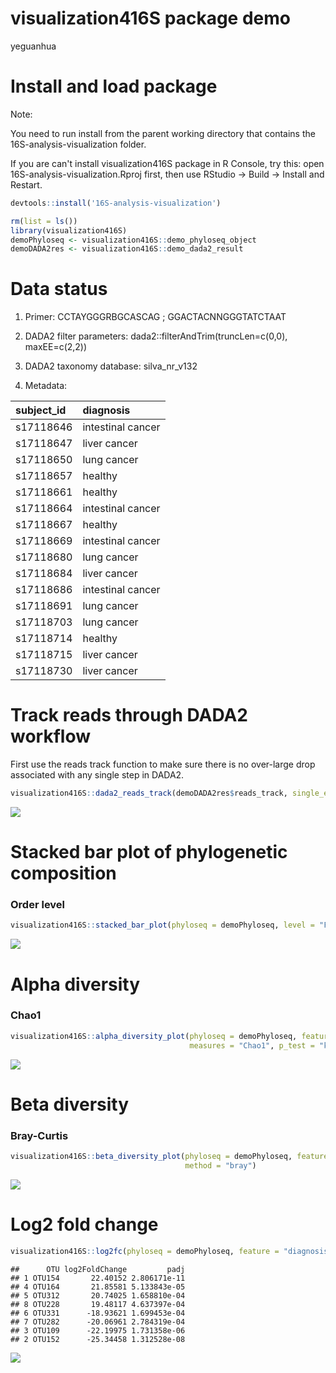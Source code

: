 visualization416S package demo
================
yeguanhua

Install and load package
========================

Note:

You need to run install from the parent working directory that contains the 16S-analysis-visualization folder.

If you are can't install visualization416S package in R Console, try this: open 16S-analysis-visualization.Rproj first, then use RStudio → Build → Install and Restart.

``` r
devtools::install('16S-analysis-visualization')
```

``` r
rm(list = ls())
library(visualization416S)
demoPhyloseq <- visualization416S::demo_phyloseq_object
demoDADA2res <- visualization416S::demo_dada2_result
```

Data status
===========

1.  Primer: CCTAYGGGRBGCASCAG ; GGACTACNNGGGTATCTAAT

2.  DADA2 filter parameters: dada2::filterAndTrim(truncLen=c(0,0), maxEE=c(2,2))

3.  DADA2 taxonomy database: silva\_nr\_v132

4.  Metadata:

| subject\_id | diagnosis         |
|:------------|:------------------|
| s17118646   | intestinal cancer |
| s17118647   | liver cancer      |
| s17118650   | lung cancer       |
| s17118657   | healthy           |
| s17118661   | healthy           |
| s17118664   | intestinal cancer |
| s17118667   | healthy           |
| s17118669   | intestinal cancer |
| s17118680   | lung cancer       |
| s17118684   | liver cancer      |
| s17118686   | intestinal cancer |
| s17118691   | lung cancer       |
| s17118703   | lung cancer       |
| s17118714   | healthy           |
| s17118715   | liver cancer      |
| s17118730   | liver cancer      |

Track reads through DADA2 workflow
==================================

First use the reads track function to make sure there is no over-large drop associated with any single step in DADA2.

``` r
visualization416S::dada2_reads_track(demoDADA2res$reads_track, single_end = FALSE)
```

![](README_files/figure-markdown_github/reads%20track-1.png)

Stacked bar plot of phylogenetic composition
============================================

### Order level

``` r
visualization416S::stacked_bar_plot(phyloseq = demoPhyloseq, level = "Family", feature = "diagnosis")
```

![](README_files/figure-markdown_github/Stacked%20bar%20plot-1.png)

Alpha diversity
===============

### Chao1

``` r
visualization416S::alpha_diversity_plot(phyloseq = demoPhyloseq, feature = "diagnosis", 
                                        measures = "Chao1", p_test = "kruskal")
```

![](README_files/figure-markdown_github/Chao1-1.png)

Beta diversity
==============

### Bray-Curtis

``` r
visualization416S::beta_diversity_plot(phyloseq = demoPhyloseq, feature = "diagnosis", 
                                       method = "bray")
```

![](README_files/figure-markdown_github/Bray-Curtis-1.png)

Log2 fold change
================

``` r
visualization416S::log2fc(phyloseq = demoPhyloseq, feature = "diagnosis")
```

    ##      OTU log2FoldChange         padj
    ## 1 OTU154       22.40152 2.806171e-11
    ## 4 OTU164       21.85581 5.133843e-05
    ## 5 OTU312       20.74025 1.658810e-04
    ## 8 OTU228       19.48117 4.637397e-04
    ## 6 OTU331      -18.93621 1.699453e-04
    ## 7 OTU282      -20.06961 2.784319e-04
    ## 3 OTU109      -22.19975 1.731358e-06
    ## 2 OTU152      -25.34458 1.312528e-08

![](README_files/figure-markdown_github/log2fc-1.png)
